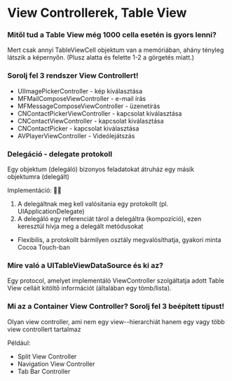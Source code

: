 #  View Controllerek, Table View

### Mitől tud a Table View még 1000 cella esetén is gyors lenni?
Mert csak annyi TableViewCell objektum van a memóriában, ahány tényleg látszik a képernyőn. (Plusz alatta és felette 1-2 a görgetés miatt.)

### Sorolj fel 3 rendszer View Controllert!
* UIImagePickerController - kép kiválasztása
* MFMailComposeViewController - e-mail írás
* MFMessageComposeViewController - üzenetírás
* CNContactPickerViewController - kapcsolat kiválasztása
* CNContactViewController - kapcsolat kiválasztása
* CNContactPicker - kapcsolat kiválasztása
* AVPlayerViewController - Videólejátszás

### Delegáció - delegate protokoll
Egy objektum (delegáló) bizonyos feladatokat átruház egy másik objektumra (delegált)

Implementáció: 👌🏼
1. A delegáltnak meg kell valósítania egy protokollt  (pl. UIApplicationDelegate)
2. A delegáló egy referenciát tárol a delegáltra (kompozíció), ezen keresztül hívja meg a delegált metódusokat
* Flexibilis, a protokollt bármilyen osztály megvalósíthatja, gyakori minta Cocoa Touch-ban

### Mire való a UITableViewDataSource és ki az?
Egy protocol, amelyet implementáló ViewController szolgáltatja adott Table View celláit kitöltő információt (általában egy tömb/lista).

### Mi az a Container View Controller? Sorolj fel 3 beépített típust!
Olyan view controller, ami nem egy view--hierarchiát hanem egy vagy több view controllert tartalmaz

Például:
* Split View Controller
* Navigation View Controller
* Tab Bar Controller

